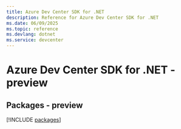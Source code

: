 ```yaml
---
title: Azure Dev Center SDK for .NET
description: Reference for Azure Dev Center SDK for .NET
ms.date: 06/09/2025
ms.topic: reference
ms.devlang: dotnet
ms.service: devcenter
---
```

# Azure Dev Center SDK for .NET - preview
## Packages - preview
[!INCLUDE [packages](dev-center-index.md)]